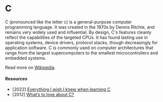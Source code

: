 # C

C (pronounced like the letter c) is a general-purpose computer programming language. It was created in the 1970s by Dennis Ritchie, and remains very widely used and influential. By design, C's features cleanly reflect the capabilities of the targeted CPUs. It has found lasting use in operating systems, device drivers, protocol stacks, though decreasingly for application software. C is commonly used on computer architectures that range from the largest supercomputers to the smallest microcontrollers and embedded systems.

Read more on [Wikipedia](https://en.wikipedia.org/wiki/C_(programming_language)).

#### Resources
- [2022] [Everything I wish I knew when learning C](https://tmewett.com/c-tips)
- [2012] [What’s to love about C?](https://mortoray.com/whats-to-love-about-c)
